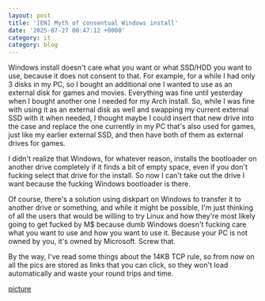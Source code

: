 ```yaml
---
layout: post
title: '[EN] Myth of consentual Windows install'
date: '2025-07-27 00:47:12 +0000'
category: it
category: blog
---
```


Windows install doesn't care what you want or what SSD/HDD you want to use, because it does not consent to that. For example, for a while I had only 3 disks in my PC, so I bought an additional one I wanted to use as an external disk for games and movies. Everything was fine until yesterday when I bought another one I needed for my Arch install. So, while I was fine with using it as an external disk as well and swapping my current external SSD with it when needed, I thought maybe I could insert that new drive into the case and replace the one currently in my PC that's also used for games, just like my earlier external SSD, and then have both of them as external drives for games.

I didn't realize that Windows, for whatever reason, installs the bootloader on another drive completely if it finds a bit of empty space, even if you don't fucking select that drive for the install. So now I can't take out the drive I want because the fucking Windows bootloader is there.

Of course, there's a solution using diskpart on Windows to transfer it to another drive or something, and while it might be possible, I'm just thinking of all the users that would be willing to try Linux and how they're most likely going to get fucked by M$ because dumb Windows doesn't fucking care what you want to use and how you want to use it. Because your PC is not owned by you, it's owned by Microsoft. Screw that.

By the way, I've read some things about the 14KB TCP rule, so from now on all the pics are stored as links that you can click, so they won't load automatically and waste your round trips and time.

[picture][picture]

[picture]: https://raw.githubusercontent.com/burstw0w/blog/refs/heads/main/_assets/images/consent.avif
